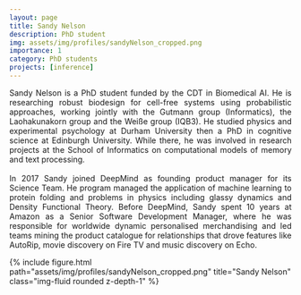 ```yaml
---
layout: page
title: Sandy Nelson
description: PhD student
img: assets/img/profiles/sandyNelson_cropped.png
importance: 1
category: PhD students
projects: [inference]
---
```



<div class="row">
    <div class="col-sm mt-3 mt-md-0">
        <p style="text-align: justify">
         Sandy Nelson is a PhD student funded by the CDT in Biomedical AI. He is researching robust biodesign for cell-free systems using probabilistic approaches, working jointly with the Gutmann group (Informatics), the Laohakunakorn group and the Weiße group (IQB3). He studied physics and experimental psychology at Durham University then a PhD in cognitive science at Edinburgh University. While there, he was involved in research projects at the School of Informatics on computational models of memory and text processing. <br> <br>
         In 2017 Sandy joined DeepMind as founding product manager for its Science Team. He program managed the application of machine learning to protein folding and problems in physics including glassy dynamics and Density Functional Theory. Before DeepMind, Sandy spent 10 years at Amazon as a Senior Software Development Manager, where he was responsible for worldwide dynamic personalised merchandising and led teams mining the product catalogue for relationships that drove features like AutoRip, movie discovery on Fire TV and music discovery on Echo.
        </p>
    </div>
    <div class="col-sm mt-3 mt-md-0">
        {% include figure.html path="assets/img/profiles/sandyNelson_cropped.png" title="Sandy Nelson" class="img-fluid rounded z-depth-1" %}
    </div>
</div>